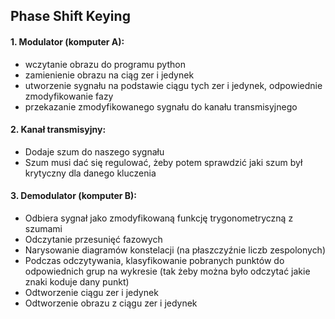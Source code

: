 ## Phase Shift Keying

#### 1. Modulator (komputer A):
* wczytanie obrazu do programu python
* zamienienie obrazu na ciąg zer i jedynek
* utworzenie sygnału na podstawie ciągu tych zer i jedynek, odpowiednie zmodyfikowanie fazy
* przekazanie zmodyfikowanego sygnału do kanału transmisyjnego

#### 2. Kanał transmisyjny:
* Dodaje szum do naszego sygnału
* Szum musi dać się regulować, żeby potem sprawdzić jaki szum był krytyczny dla danego kluczenia

#### 3. Demodulator (komputer B):
* Odbiera sygnał jako zmodyfikowaną funkcję trygonometryczną z szumami
* Odczytanie przesunięć fazowych 
* Narysowanie diagramów konstelacji (na płaszczyźnie liczb zespolonych)
* Podczas odczytywania, klasyfikowanie pobranych punktów do odpowiednich grup na wykresie (tak żeby można było odczytać jakie znaki koduje dany punkt)
* Odtworzenie ciągu zer i jedynek
* Odtworzenie obrazu z ciągu zer i jedynek 
